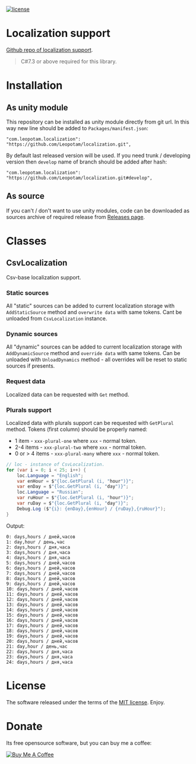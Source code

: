 [![license](https://img.shields.io/github/license/Leopotam/localization.svg)](https://github.com/Leopotam/localization/blob/develop/LICENSE.md)
# Localization support
[Github repo of localization support](https://github.com/Leopotam/localization).

> C#7.3 or above required for this library.

# Installation

## As unity module
This repository can be installed as unity module directly from git url. In this way new line should be added to `Packages/manifest.json`:
```
"com.leopotam.localization": "https://github.com/Leopotam/localization.git",
```
By default last released version will be used. If you need trunk / developing version then `develop` name of branch should be added after hash:
```
"com.leopotam.localization": "https://github.com/Leopotam/localization.git#develop",
```

## As source
If you can't / don't want to use unity modules, code can be downloaded as sources archive of required release from [Releases page](`https://github.com/Leopotam/localization/releases`).

# Classes

## CsvLocalization
Csv-base localization support.

### Static sources
All "static" sources can be added to current localization storage with `AddStaticSource` method and `overwrite data` with same tokens. Cant be unloaded from `CsvLocalization` instance.

### Dynamic sources
All "dynamic" sources can be added to current localization storage with `AddDynamicSource` method and `override data` with same tokens. Can be unloaded with `UnloadDynamics` method - all overrides will be reset to static sources if presents.

### Request data
Localized data can be requested with `Get` method.

### Plurals support
Localized data with plurals support can be requested with `GetPlural` method. Tokens (first column) should be properly named:
* 1 item - `xxx-plural-one` where `xxx` - normal token.
* 2-4 items - `xxx-plural-two` where `xxx` - normal token.
* 0 or > 4 items - `xxx-plural-many` where `xxx` - normal token.
```csharp
// loc - instance of CsvLocalization.
for (var i = 0; i < 25; i++) {
    loc.Language = "English";
    var enHour = $"{loc.GetPlural (i, "hour")}";
    var enDay = $"{loc.GetPlural (i, "day")}";
    loc.Language = "Russian";
    var ruHour = $"{loc.GetPlural (i, "hour")}";
    var ruDay = $"{loc.GetPlural (i, "day")}";
    Debug.Log ($"{i}: {enDay},{enHour} / {ruDay},{ruHour}");
}
```
Output:
```
0: days,hours / дней,часов
1: day,hour / день,час
2: days,hours / дня,часа
3: days,hours / дня,часа
4: days,hours / дня,часа
5: days,hours / дней,часов
6: days,hours / дней,часов
7: days,hours / дней,часов
8: days,hours / дней,часов
9: days,hours / дней,часов
10: days,hours / дней,часов
11: days,hours / дней,часов
12: days,hours / дней,часов
13: days,hours / дней,часов
14: days,hours / дней,часов
15: days,hours / дней,часов
16: days,hours / дней,часов
17: days,hours / дней,часов
18: days,hours / дней,часов
19: days,hours / дней,часов
20: days,hours / дней,часов
21: day,hour / день,час
22: days,hours / дня,часа
23: days,hours / дня,часа
24: days,hours / дня,часа
```

# License
The software released under the terms of the [MIT license](./LICENSE.md). Enjoy.

# Donate
Its free opensource software, but you can buy me a coffee:

<a href="https://www.buymeacoffee.com/leopotam" target="_blank"><img src="https://www.buymeacoffee.com/assets/img/custom_images/yellow_img.png" alt="Buy Me A Coffee" style="height: auto !important;width: auto !important;" ></a>